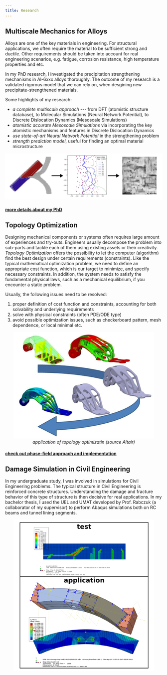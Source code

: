 ```yaml
---
title: Research
---
```


## Multiscale Mechanics for Alloys
Alloys are one of the key materials in engineering. For structural applications, we often require the material to be sufficient strong and ductile. Other requirements should be taken into account for real engineering scenarios, e.g. fatigue, corrosion resistance, high temperature properties and etc.

In my PhD research, I investigated the precipitation strengthening mechanisms in Al-6xxx alloys thoroughly. The outcome of my research is a validated rigorous model that we can rely on, when desgining new precipitate-strengthened materials. 

Some highlights of my research:
+ _a complete multiscale approach_ --- from DFT (atomistic structure database), to Molecular Simulations (Neural Network Potential), to Discrete Dislocation Dynamics (Mesoscale Simulations)
+ _atomistic accurate Mesoscale Simulations_ via incorporating the key atomistic mechanisms and features in Discrete Dislocation Dynamics
+ _use state-of-art Neural Network Potential_ in the strengthening problem
+ _strength prediction model_, useful for finding an optimal material microstructure


<center>
<img src="phd/atom_to_yield.png" width="560px">
</center>


<h4> <a href="phd" target="blank">more details about my PhD</a></h4>

<!-- Precipitation strengthening is one of the key strengthening mechanisms in many alloy systems, e.g. aluminium alloys, magnesium alloys, nickel-based superalloy, and etc. These alloys undergo a special heat treatment to form a second phase (precipitate) in the matrix system. The  -->

## Topology Optimization

Designing mechanical components or systems often requires large amount of experiences and try-outs. Engineers usually decompose the problem into sub-parts and tackle each of them using existing assets or their creativity. _Topology Optimization_ offers the possibility to let the computer (algorithm) find the best design under certain requirements (constraints). Like the typical mathematical optimization problem, we need to define an appropriate cost function, which is our target to minimize, and specify necessary constraints. In addition, the system needs to satisfy the fundamental physical laws, such as a mechanical equilibrium, if you encounter a static problem.

Usually, the following issues need to be resolved:
1. proper definition of cost function and constraints, accounting for both solvability and underlying requirements
2. solve with physical constraints (often PDE/ODE type)
3. avoid possible optimization issues, such as checkerboard pattern, mesh dependence, or local minimal etc.

<p>
<center>
<img src="master/aerospace.png" width="450px">
<div><i>application of topology optimizatin (source Altair)</i></div>
</center>
</p>

<h4> <a href="master" target="blank">check out phase-field approach and implementation</a></h4>


## Damage Simulation in Civil Engineering

In my undergraduate study, I was involved in simulations for Civil Engineering problems. The typical structure in Civil Engineering is reinforced concrete structures. Understanding the damage and fracture behavior of this type of structure is then decisive for real applications. In my bachelor thesis, I used the UEL and UMAT developed by Prof. Rabczuk (a collaborator of my supervisor) to perform Abaqus simulations both on RC beams and tunnel lining segments.

<center>
<img src="ba_overview.png" width="450px">
</center>


<!-- <h4> <a href="bachelor" target="blank">Damage model</a></h4> -->
